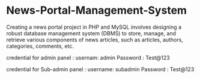 # News-Portal-Management-System
Creating a news portal project in PHP and MySQL involves designing a robust database management system (DBMS) to store, manage, and retrieve various components of news articles, such as articles, authors, categories, comments, etc.

credential for admin panel :
usernam: admin
Password : Test@123

credential for Sub-admin panel :
username: subadmin
Password : Test@123

